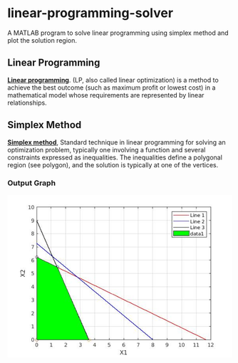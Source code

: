 # linear-programming-solver
A MATLAB program to solve linear programming using simplex method and plot the solution region.
## Linear Programming
[**Linear programming**](https://en.wikipedia.org/wiki/Linear_programming). (LP, also called linear optimization) is a method to achieve the best outcome (such as maximum profit or lowest cost) in a mathematical model whose requirements are represented by linear relationships.
## Simplex Method
[**Simplex method**](https://en.wikipedia.org/wiki/Simplex_algorithm), Standard technique in linear programming for solving an optimization problem, typically one involving a function and several constraints expressed as inequalities. The inequalities define a polygonal region (see polygon), and the solution is typically at one of the vertices.
### Output Graph
![Solution Region](images/graph_lp.jpg)
